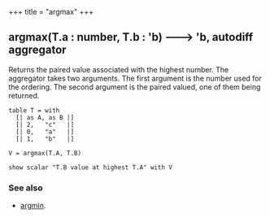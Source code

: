 +++
title = "argmax"
+++

## argmax(T.a : number, T.b : 'b)  🡒 'b, autodiff aggregator

Returns the paired value associated with the highest number. The aggregator takes two arguments. The first argument is the number used for the ordering. The second argument is the paired valued, one of them being returned.

```envision
table T = with
  [| as A, as B |]
  [| 2,   "c"   |]
  [| 0,   "a"   |]
  [| 1,   "b"   |]

V = argmax(T.A, T.B)

show scalar "T.B value at highest T.A" with V
```

### See also

* [argmin](../argmin/).
